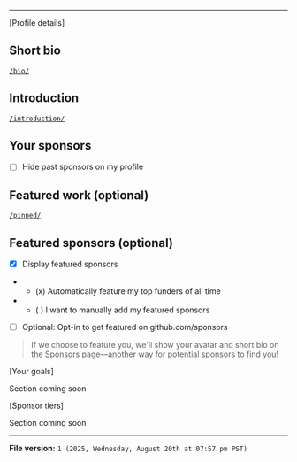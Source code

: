 
***

[Profile details]

## Short bio

[`/bio/`](/.sponsors/GitHub/sponsors/seanpm2001/dashboard/profile/bio/short/)

## Introduction

[`/introduction/`](/.sponsors/GitHub/sponsors/seanpm2001/dashboard/profile/introduction/)

## Your sponsors

- [ ] Hide past sponsors on my profile

## Featured work (optional)

[`/pinned/`](/.sponsors/GitHub/sponsors/seanpm2001/dashboard/profile/pinned/)

## Featured sponsors (optional)

- [x] Display featured sponsors
- - (x) Automatically feature my top funders of all time
- - ( ) I want to manually add my featured sponsors

- [ ] Optional: Opt-in to get featured on github.com/sponsors

> If we choose to feature you, we'll show your avatar and short bio on the Sponsors page—another way for potential sponsors to find you!

[Your goals]

Section coming soon

[Sponsor tiers]

Section coming soon

***

**File version:** `1 (2025, Wednesday, August 20th at 07:57 pm PST)`
